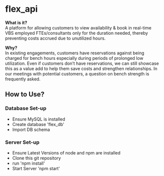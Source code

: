 # flex_api

<b>What is it?</b></br>
A platform for allowing customers to view availability & book in real-time VBS employed FTEs/consultants only for the duration needed, thereby preventing costs accrued due to unutilized hours.

<b>Why?</b></br>
In existing engagements, customers have reservations against being charged for bench hours especially during periods of prolonged low utilization.
Even if customers don’t have reservations, we can still showcase this as a value add to help them save costs and strengthen relationships.
In our meetings with potential customers, a question on bench strength is frequently asked.

<div>
<h2>How to Use?</h2>
<div>
<h3> Database Set-up </h3>
<ul>
<li>Ensure MySQL is installed </li>
<li>Create database 'flex_db' </li>
<li>Import DB schema</li>
</ul>
</div>

<div>
<h3>Server Set-up </h3>
<ul>
<li>Ensure Latest Versions of node and npm are installed </li>
<li>Clone this git repository</li>
<li>run 'npm install'</li>
<li> Start Server 'npm start'</li>
</ul>
</div>
</div>

